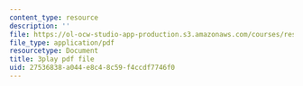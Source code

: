 ```yaml
---
content_type: resource
description: ''
file: https://ol-ocw-studio-app-production.s3.amazonaws.com/courses/res-18-006-calculus-revisited-single-variable-calculus-fall-2010/27536838a044e8c48c59f4ccdf7746f0_WfdBrggGJyg.pdf
file_type: application/pdf
resourcetype: Document
title: 3play pdf file
uid: 27536838-a044-e8c4-8c59-f4ccdf7746f0
---
```


